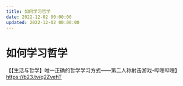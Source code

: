```yaml
---
title: 如何学习哲学
date: 2022-12-02 00:00:00
updated: 2022-12-02 00:00:00
---
```


# 如何学习哲学

【【生活与哲学】唯一正确的哲学学习方式——第二人称射击游戏-哔哩哔哩】 https://b23.tv/q2ZvehT
